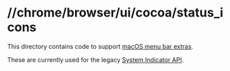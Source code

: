 # //chrome/browser/ui/cocoa/status_icons

This directory contains code to support [macOS menu bar extras](https://developer.apple.com/design/human-interface-guidelines/components/system-experiences/the-menu-bar/#menu-bar-extras).

These are currently used for the legacy [System Indicator API](https://www.chromium.org/developers/design-documents/extensions/proposed-changes/apis-under-development/system-indicator-api/).